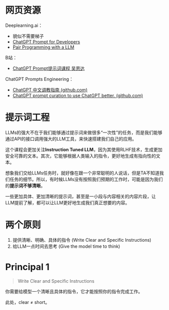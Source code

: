 # 网页资源

Deeplearning.ai：
- 貌似不需要梯子
- [ChatGPT Prompt for Developers](https://learn.deeplearning.ai/chatgpt-prompt-eng/lesson/1/introduction)
- [Pair Programming with a LLM](https://learn.deeplearning.ai/pair-programming-llm/lesson/1/introduction)

B站：
- [ChatGPT Prompt提示词课程 吴恩达](https://www.bilibili.com/video/BV1Tw411S7ni/?spm_id_from=333.788.recommend_more_video.1&vd_source=5c0fccc3e62acb7264f3cd05395b00c0)

ChatGPT Prompts Engineering：
- [ChatGPT 中文调教指南 (github.com)](https://github.com/PlexPt/awesome-chatgpt-prompts-zh)
- [ChatGPT prompt curation to use ChatGPT better. (github.com)](https://github.com/f/awesome-chatgpt-prompts)

# 提示词工程

LLMs的强大不在于我们能够通过提示词来做很多“一次性”的任务，而是我们能够通过API的接口调用强大的LLM工具，来快速搭建我们自己的应用。

这个课程会更加关注**Instruction Tuned LLM**，因为其使用RLHF技术，生成更加安全可靠的文本。其次，它能够根据人类输入的指令，更好地生成有指向性的文本。

想象我们交给LLMs任务时，就好像在跟一个非常聪明的人说话，但是TA不知道我们任务的细节。所以，有时候LLMs没有按照我们预期的工作时，可能是因为我们的**提示词不够清晰**。

一些更加具体、更加清晰的提示词，甚至是一小段与内容相关的内容片段，让LLM提前了解，都可以让LLM更好地生成我们真正想要的内容。

# 两个原则

1. 提供清晰、明确、具体的指令 (Write Clear and Specific Instructions)
2. 给LLM一点时间去思考 (Give the model time to think)

# Principal 1

> Write Clear and Specific Instructions

你需要给模型一个清晰且具体的指令，它才能按照你的指令完成工作。

此处，clear $\ne$ short。

